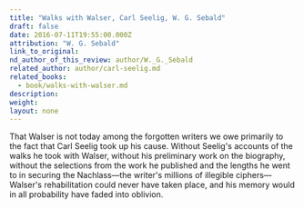 ```yaml
---
title: "Walks with Walser, Carl Seelig, W. G. Sebald"
draft: false
date: 2016-07-11T19:55:00.000Z
attribution: "W. G. Sebald"
link_to_original:
nd_author_of_this_review: author/W._G._Sebald
related_author: author/carl-seelig.md
related_books:
  - book/walks-with-walser.md
description:
weight:
layout: none
---
```

That Walser is not today among the forgotten writers we owe primarily to the fact that Carl Seelig took up his cause. Without Seelig's accounts of the walks he took with Walser, without his preliminary work on the biography, without the selections from the work he published and the lengths he went to in securing the Nachlass—the writer's millions of illegible ciphers—Walser's rehabilitation could never have taken place, and his memory would in all probability have faded into oblivion.

